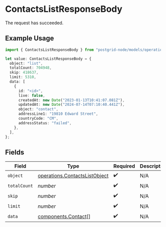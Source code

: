 # ContactsListResponseBody

The request has succeeded.

## Example Usage

```typescript
import { ContactsListResponseBody } from "postgrid-node/models/operations";

let value: ContactsListResponseBody = {
  object: "list",
  totalCount: 704948,
  skip: 418637,
  limit: 5310,
  data: [
    {
      id: "<id>",
      live: false,
      createdAt: new Date("2023-01-13T10:41:07.081Z"),
      updatedAt: new Date("2024-07-14T07:10:40.441Z"),
      object: "contact",
      addressLine1: "19810 Edward Street",
      countryCode: "CM",
      addressStatus: "failed",
    },
  ],
};
```

## Fields

| Field                                                                          | Type                                                                           | Required                                                                       | Description                                                                    |
| ------------------------------------------------------------------------------ | ------------------------------------------------------------------------------ | ------------------------------------------------------------------------------ | ------------------------------------------------------------------------------ |
| `object`                                                                       | [operations.ContactsListObject](../../models/operations/contactslistobject.md) | :heavy_check_mark:                                                             | N/A                                                                            |
| `totalCount`                                                                   | *number*                                                                       | :heavy_check_mark:                                                             | N/A                                                                            |
| `skip`                                                                         | *number*                                                                       | :heavy_check_mark:                                                             | N/A                                                                            |
| `limit`                                                                        | *number*                                                                       | :heavy_check_mark:                                                             | N/A                                                                            |
| `data`                                                                         | [components.Contact](../../models/components/contact.md)[]                     | :heavy_check_mark:                                                             | N/A                                                                            |